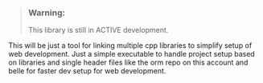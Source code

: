 >### Warning:
>This library is still in ACTIVE development.

This will be just a tool for linking multiple cpp libraries to simplify setup of web development. Just a simple executable to handle project setup
based on libraries and single header files like the orm repo on this account and belle for faster dev setup for web development. 

